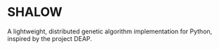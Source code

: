 # SHALOW
A lightweight, distributed genetic algorithm implementation for Python, inspired by the project DEAP.
